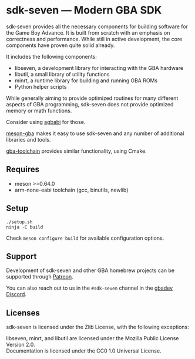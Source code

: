 # sdk-seven — Modern GBA SDK

sdk-seven provides all the necessary components for building software for the
Game Boy Advance. It is built from scratch with an emphasis on correctness and
performance. While still in active development, the core components have proven
quite solid already.

It includes the following components:

- libseven, a development library for interacting with the GBA hardware
- libutil, a small library of utility functions
- minrt, a runtime library for building and running GBA ROMs
- Python helper scripts

While generally aiming to provide optimized routines for many different aspects
of GBA programming, sdk-seven does not provide optimized memory or math functions.

Consider using [agbabi](https://github.com/felixjones/agbabi) for those.

[meson-gba](https://github.com/LunarLambda/meson-gba) makes it easy to use
sdk-seven and any number of additional libraries and tools.

[gba-toolchain](https://github.com/felixjones/gba-toolchain) provides similar
functionality, using Cmake.

## Requires

- meson >=0.64.0
- arm-none-eabi toolchain (gcc, binutils, newlib)

## Setup

```
./setup.sh
ninja -C build
```

Check `meson configure build` for available configuration options.

## Support

Development of sdk-seven and other GBA homebrew projects can be supported
through [Patreon](https://patreon.com/LunarLambda).

You can also reach out to us in the `#sdk-seven` channel in the
[gbadev Discord](https://discord.io/gbadev).

## Licenses

sdk-seven is licensed under the Zlib License, with the following exceptions:

libseven, minrt, and libutil are licensed under the Mozilla Public License Version 2.0.\
Documentation is licensed under the CC0 1.0 Universal License.

